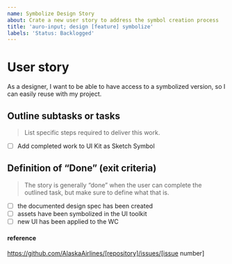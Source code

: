 ```yaml
---
name: Symbolize Design Story
about: Crate a new user story to address the symbol creation process
title: 'auro-input; design [feature] symbolize'
labels: 'Status: Backlogged'
---
```


# User story

As a designer, I want to be able to have access to a symbolized version, so I can easily reuse with my project.

## Outline subtasks or tasks

> List specific steps required to deliver this work.

- [ ] Add completed work to UI Kit as Sketch Symbol

## Definition of “Done” (exit criteria)

> The story is generally “done” when the user can complete the outlined task, but make sure to define what that is.

- [ ] the documented design spec has been created
- [ ] assets have been symbolized in the UI toolkit
- [ ] new UI has been applied to the WC

#### reference

https://github.com/AlaskaAirlines/[repository]/issues/[issue number]
